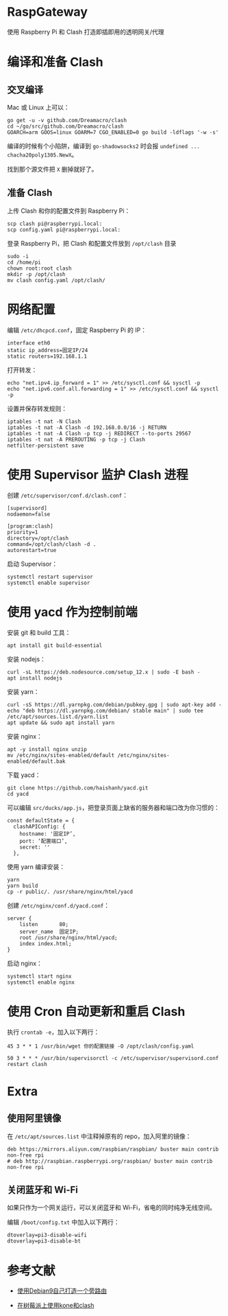 # RaspGateway
  使用 Raspberry Pi 和 Clash 打造即插即用的透明网关/代理

# 编译和准备 Clash
## 交叉编译

  Mac 或 Linux 上可以：
  
    go get -u -v github.com/Dreamacro/clash
    cd ~/go/src/github.com/Dreamacro/clash
    GOARCH=arm GOOS=linux GOARM=7 CGO_ENABLED=0 go build -ldflags '-w -s'
 
 编译的时候有个小陷阱，编译到 `go-shadowsocks2` 时会报 `undefined ... chacha20poly1305.NewX`。
 
 找到那个源文件把 `X` 删掉就好了。

## 准备 Clash
 
 上传 Clash 和你的配置文件到 Raspberry Pi：
 
    scp clash pi@raspberrypi.local:
    scp config.yaml pi@raspberrypi.local:
    
 登录 Raspberry Pi，把 Clash 和配置文件放到 `/opt/clash` 目录
 
    sudo -i
    cd /home/pi
    chown root:root clash
    mkdir -p /opt/clash
    mv clash config.yaml /opt/clash/
    
# 网络配置

编辑 `/etc/dhcpcd.conf`，固定 Raspberry Pi 的 IP：

    interface eth0
    static ip_address=固定IP/24
    static routers=192.168.1.1

打开转发：

    echo "net.ipv4.ip_forward = 1" >> /etc/sysctl.conf && sysctl -p
    echo "net.ipv6.conf.all.forwarding = 1" >> /etc/sysctl.conf && sysctl -p

设置并保存转发规则：

    iptables -t nat -N Clash
    iptables -t nat -A Clash -d 192.168.0.0/16 -j RETURN
    iptables -t nat -A Clash -p tcp -j REDIRECT --to-ports 29567
    iptables -t nat -A PREROUTING -p tcp -j Clash
    netfilter-persistent save


# 使用 Supervisor 监护 Clash 进程

创建 `/etc/supervisor/conf.d/clash.conf`：

    [supervisord]
    nodaemon=false

    [program:clash]
    priority=1
    directory=/opt/clash
    command=/opt/clash/clash -d .
    autorestart=true

启动 Supervisor：

    systemctl restart supervisor
    systemctl enable supervisor


# 使用 yacd 作为控制前端

安装 git 和 build 工具：

    apt install git build-essential

安装 nodejs：

    curl -sL https://deb.nodesource.com/setup_12.x | sudo -E bash - 
    apt install nodejs 

安装 yarn：

    curl -sS https://dl.yarnpkg.com/debian/pubkey.gpg | sudo apt-key add -
    echo "deb https://dl.yarnpkg.com/debian/ stable main" | sudo tee /etc/apt/sources.list.d/yarn.list
    apt update && sudo apt install yarn

安装 nginx：

    apt -y install nginx unzip
    mv /etc/nginx/sites-enabled/default /etc/nginx/sites-enabled/default.bak

下载 yacd：

    git clone https://github.com/haishanh/yacd.git
    cd yacd

可以编辑 `src/ducks/app.js`，把登录页面上缺省的服务器和端口改为你习惯的：

    const defaultState = {
      clashAPIConfig: {
        hostname: '固定IP’,
        port: ‘配置端口’,
        secret: ''
      },

使用 yarn 编译安装：

    yarn
    yarn build
    cp -r public/. /usr/share/nginx/html/yacd

创建 `/etc/nginx/conf.d/yacd.conf`：

    server {
        listen       80;
        server_name  固定IP;
        root /usr/share/nginx/html/yacd;
        index index.html;
    }

启动 nginx：

    systemctl start nginx
    systemctl enable nginx



# 使用 Cron 自动更新和重启 Clash

  执行 `crontab -e`，加入以下两行：
    
    45 3 * * 1 /usr/bin/wget 你的配置链接 -O /opt/clash/config.yaml

    50 3 * * * /usr/bin/supervisorctl -c /etc/supervisor/supervisord.conf restart clash 

# Extra

## 使用阿里镜像
  在 `/etc/apt/sources.list` 中注释掉原有的 repo，加入阿里的镜像：
  
    deb https://mirrors.aliyun.com/raspbian/raspbian/ buster main contrib non-free rpi
    # deb http://raspbian.raspberrypi.org/raspbian/ buster main contrib non-free rpi


## 关闭蓝牙和 Wi-Fi
  如果只作为一个网关运行，可以关闭蓝牙和 Wi-Fi，省电的同时纯净无线空间。
  
  编辑 `/boot/config.txt` 中加入以下两行：
 
    dtoverlay=pi3-disable-wifi
    dtoverlay=pi3-disable-bt

# 参考文献

* [使用Debian9自己打造一个旁路由](https://lala.im/5727.html)

* [在树莓派上使用kone和clash](https://beyondkmp.com/post/kone_clash/)

